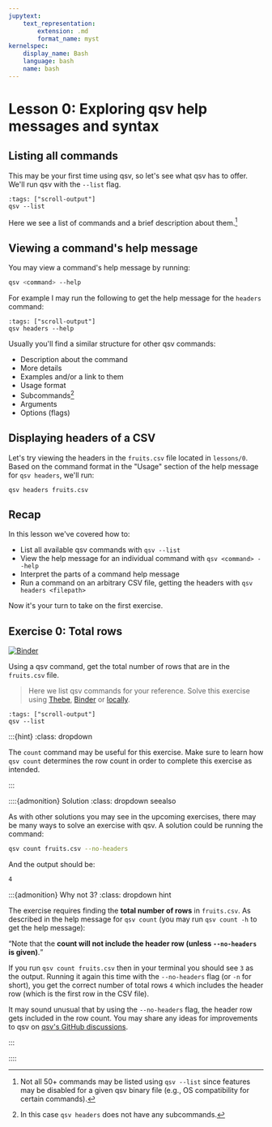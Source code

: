 ```yaml
---
jupytext:
    text_representation:
        extension: .md
        format_name: myst
kernelspec:
    display_name: Bash
    language: bash
    name: bash
---
```


# Lesson 0: Exploring qsv help messages and syntax

## Listing all commands

This may be your first time using qsv, so let's see what qsv has to offer. We'll run qsv with the `--list` flag.

```{code-cell}
:tags: ["scroll-output"]
qsv --list
```

Here we see a list of commands and a brief description about them.[^1]

## Viewing a command's help message

You may view a command's help message by running:

```bash
qsv <command> --help
```

For example I may run the following to get the help message for the `headers` command:

```{code-cell}
:tags: ["scroll-output"]
qsv headers --help
```

Usually you'll find a similar structure for other qsv commands:

-   Description about the command
-   More details
-   Examples and/or a link to them
-   Usage format
-   Subcommands[^2]
-   Arguments
-   Options (flags)

## Displaying headers of a CSV

Let's try viewing the headers in the `fruits.csv` file located in `lessons/0`. Based on the command format in the "Usage" section of the help message for `qsv headers`, we'll run:

```{code-cell}
qsv headers fruits.csv
```

## Recap

In this lesson we've covered how to:

-   List all available qsv commands with `qsv --list`
-   View the help message for an individual command with `qsv <command> --help`
-   Interpret the parts of a command help message
-   Run a command on an arbitrary CSV file, getting the headers with `qsv headers <filepath>`

Now it's your turn to take on the first exercise.

## Exercise 0: Total rows

[![Binder](https://mybinder.org/badge_logo.svg)](https://mybinder.org/v2/gh/dathere/100.dathere.com/main?labpath=lessons%2F0%2Fexercise.ipynb)

Using a qsv command, get the total number of rows that are in the `fruits.csv` file.

> Here we list qsv commands for your reference. Solve this exercise using [Thebe](exercises-setup:thebe), [Binder](exercises-setup:binder) or [locally](exercises-setup:local).

```{code-cell}
:tags: ["scroll-output"]
qsv --list
```

:::{hint}
:class: dropdown

The `count` command may be useful for this exercise. Make sure to learn how `qsv count` determines the row count in order to complete this exercise as intended.

:::

::::{admonition} Solution
:class: dropdown seealso

As with other solutions you may see in the upcoming exercises, there may be many ways to solve an exercise with qsv. A solution could be running the command:

```bash
qsv count fruits.csv --no-headers
```

And the output should be:

```bash
4
```

:::{admonition} Why not 3?
:class: dropdown hint

The exercise requires finding the **total number of rows** in `fruits.csv`. As described in the help message for `qsv count` (you may run `qsv count -h` to get the help message):

<q>Note that the **count will not include the header row (unless `--no-headers` is given)**.</q>

If you run `qsv count fruits.csv` then in your terminal you should see `3` as the output. Running it again this time with the `--no-headers` flag (or `-n` for short), you get the correct number of total rows `4` which includes the header row (which is the first row in the CSV file).

It may sound unusual that by using the `--no-headers` flag, the header row gets included in the row count. You may share any ideas for improvements to qsv on [qsv's GitHub discussions](https://github.com/dathere/qsv/discussions).

:::

::::

[^1]: Not all 50+ commands may be listed using `qsv --list` since features may be disabled for a given qsv binary file (e.g., OS compatibility for certain commands).
[^2]: In this case `qsv headers` does not have any subcommands.
